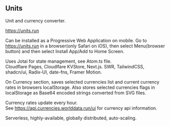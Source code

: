 ## Units
  
Unit and currency converter.  
  
https://units.run  
  
Can be installed as a Progressive Web Application on mobile. Go to https://units.run in a browser(only Safari on iOS), then select Menu(browser button) and then select Install App/Add to Home Screen.  
  
Uses Jotai for state management, see Atom.ts file.  
Cloudflare Pages, Cloudlfare KVStore, Next.js. SWR, TailwindCSS, shadcn/ui, Radix-UI, date-fns, Framer Motion.  
  
On Currency section, saves selected currencies list and current currency rates in browsers localStorage.
Also stores selected currencies flags in localStorage as Base64 encoded strings converted from SVG files.
  
Currency rates update every hour.  
See https://api.currencies.worlddata.run/ui for currency api information.   
  
Serverless, highly-available, globally distributed, auto-scaling.   

